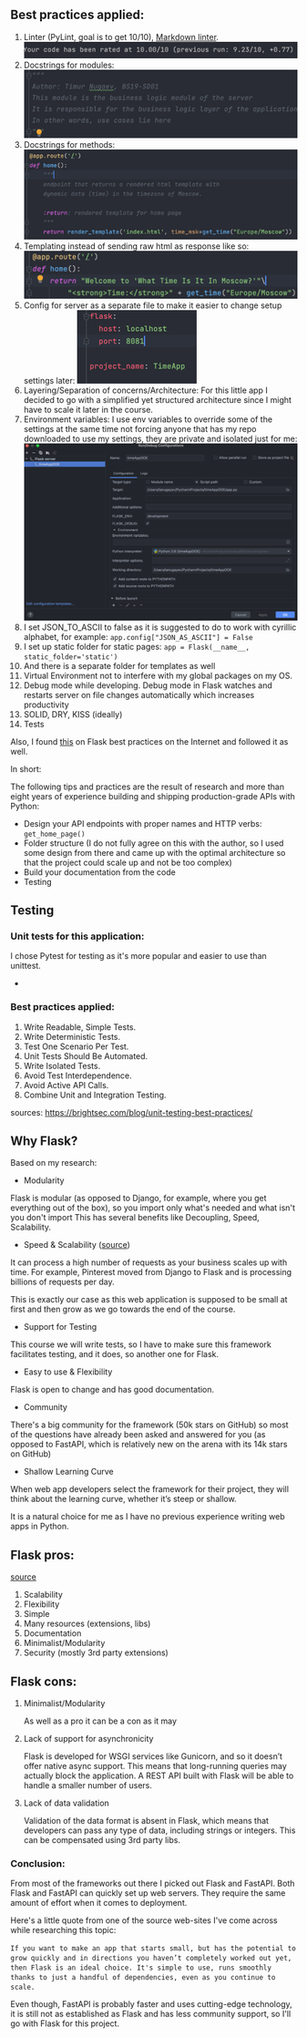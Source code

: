 ## Best practices applied:

1. Linter (PyLint, goal is to get 10/10), [Markdown linter](https://prettier.io/docs/en/install.html). ![img.png](img.png)
2. Docstrings for modules: ![img_2.png](img/img_2.png)
3. Docstrings for methods: ![img.png](img/img.png)
4. Templating instead of sending raw html as response like so: ![img_1.png](img/img_1.png)
5. Config for server as a separate file to make it easier to change setup settings later: ![img_3.png](img/img_3.png)
6. Layering/Separation of concerns/Architecture: For this little app I decided to go with a simplified yet structured
   architecture since I might have to scale it later in the course.
7. Environment variables: I use env variables to override some of the settings at the same time not forcing anyone
   that has my repo downloaded to use my settings, they are private and isolated just for
   me: ![img_4.png](img/img_4.png)
8. I set JSON_TO_ASCII to false as it is suggested to do
   to work with cyrillic alphabet, for example: `app.config["JSON_AS_ASCII"] = False`
9. I set up static folder for static pages: `app = Flask(__name__, static_folder='static')`
10. And there is a separate folder for templates as well
11. Virtual Environment not to interfere with my global packages on my OS.
12. Debug mode while developing. Debug mode in Flask watches and restarts server on file changes
    automatically which increases productivity
13. SOLID, DRY, KISS (ideally)
14. Tests

Also, I found
[this](https://auth0.com/blog/best-practices-for-flask-api-development/)
on Flask best practices on the Internet and followed it as well.

In short:

The following tips and practices are the result
of research and more than eight years of experience
building and shipping production-grade APIs with Python:

- Design your API endpoints with proper names and HTTP verbs: `get_home_page()`
- Folder structure (I do not fully agree on this with the author, so I used some design from there and came up with
  the optimal architecture so that the project could scale up and not be too complex)
- Build your documentation from the code
- Testing

## Testing

### Unit tests for this application:

I chose Pytest for testing as it's more popular and easier to use than unittest.

- 

### Best practices applied:

1. Write Readable, Simple Tests.
2. Write Deterministic Tests.
3. Test One Scenario Per Test.
4. Unit Tests Should Be Automated.
5. Write Isolated Tests.
6. Avoid Test Interdependence.
7. Avoid Active API Calls.
8. Combine Unit and Integration Testing.

sources: https://brightsec.com/blog/unit-testing-best-practices/

## Why Flask?

Based on my research:

- Modularity

Flask is modular (as opposed to Django,
for example, where you get everything out of the box),
so you import only what's needed and what isn't you don't import
This has several benefits like Decoupling, Speed, Scalability.

- Speed & Scalability
  ([source](https://able.bio/hardikshah/6-reasons-why-flask-is-better-framework-for-web-application-development--cd398f73))

It can process a high number of requests as your
business scales up with time. For example, Pinterest
moved from Django to Flask and is processing billions of requests per day.

This is exactly our case as this web application is supposed to be small at
first and then grow as we go towards the end of the course.

- Support for Testing

This course we will write tests, so I have to
make sure this framework facilitates testing,
and it does, so another one for Flask.

- Easy to use & Flexibility

Flask is open to change and has good documentation.

- Community

There's a big community for the framework (50k stars on GitHub)
so most of the questions have already been asked and answered for you
(as opposed to FastAPI, which is relatively new on the arena with its 14k stars
on GitHub)

- Shallow Learning Curve

When web app developers select the framework for their project,
they will think about the learning curve, whether it’s steep or shallow.

It is a natural choice for me as I have no previous experience writing web apps
in Python.

## Flask pros:

[source](https://www.netguru.com/blog/python-flask-versus-fastapi)

1. Scalability
2. Flexibility
3. Simple
4. Many resources (extensions, libs)
5. Documentation
6. Minimalist/Modularity
7. Security (mostly 3rd party extensions)

## Flask cons:

1. Minimalist/Modularity

   As well as a pro it can be a con as it may

2. Lack of support for asynchronicity

   Flask is developed for WSGI services like Gunicorn,
   and so it doesn’t offer native async support.
   This means that long-running queries may actually block the application.
   A REST API built with Flask will be able to handle a smaller number of users.

3. Lack of data validation

   Validation of the data format is absent in Flask,
   which means that developers can pass any type of data,
   including strings or integers.
   This can be compensated using 3rd party libs.

### Conclusion:

From most of the frameworks out there I picked out Flask and FastAPI.
Both Flask and FastAPI can quickly set up web servers.
They require the same amount of effort when it comes to deployment.

Here's a little quote from one of the source web-sites I've come across while
researching this topic:

`If you want to make an app that starts small, but has the potential to grow quickly and in directions you haven’t completely worked out yet, then Flask is an ideal choice. It's simple to use, runs smoothly thanks to just a handful of dependencies, even as you continue to scale.`

Even though, FastAPI is probably faster and uses cutting-edge technology,
it is still not as established as Flask
and has less community support, so I'll go with Flask for this project.

